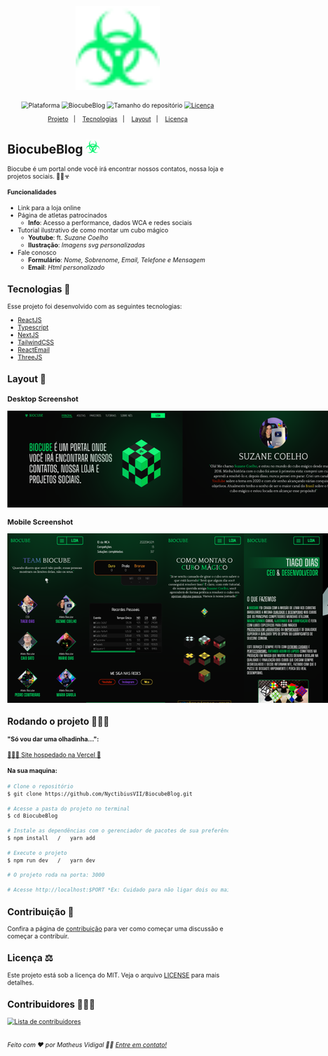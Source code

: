 <h1 align="center">
    <img src=".github/favicon.svg" width="192" alt="Logo BiocubeBlog">
</h1>
<p align="center">
    <img alt="Plataforma" src="https://img.shields.io/static/v1?label=Plataforma&message=Web&color=111111&labelColor=01F26D">
    <img alt="BiocubeBlog" src="https://img.shields.io/static/v1?label=Version&message=1.11.51&color=111111&labelColor=01F26D">
    <img alt="Tamanho do repositório" src="https://img.shields.io/github/repo-size/NyctibiusVII/BiocubeBlog?color=111111&labelColor=01F26D">
    <a href="https://github.com/NyctibiusVII/BiocubeBlog/blob/main/LICENSE">
        <img alt="Licença" src="https://img.shields.io/static/v1?label=License&message=MIT&color=111111&labelColor=01F26D">
    </a>
</p>
<p align="center">
    <a href="#biocubeblog-">Projeto</a>&nbsp;&nbsp;&nbsp;|&nbsp;&nbsp;&nbsp;
    <a href="#tecnologias-">Tecnologias</a>&nbsp;&nbsp;&nbsp;|&nbsp;&nbsp;&nbsp;
    <a href="#layout-">Layout</a>&nbsp;&nbsp;&nbsp;|&nbsp;&nbsp;&nbsp;
    <a href="#licença-%EF%B8%8F">Licença</a>
</p>

# BiocubeBlog <img src=".github/favicon.svg" width="32" alt="favicon">
Biocube é um portal onde você irá encontrar nossos contatos, nossa loja e projetos sociais. 🤹‍♀️☣

#### Funcionalidades
* Link para a loja online
* Página de atletas patrocinados
    * __Info__: Acesso a performance, dados WCA e redes sociais
* Tutorial ilustrativo de como montar um cubo mágico
    * __Youtube__: ft. _Suzane Coelho_
    * __Ilustração__: _Imagens svg personalizadas_
* Fale conosco
    * __Formulário__: _Nome, Sobrenome, Email, Telefone e Mensagem_
    * __Email__: _Html personalizado_

## Tecnologias 🚀
Esse projeto foi desenvolvido com as seguintes tecnologias:
- [ReactJS](https://pt-br.reactjs.org)
- [Typescript](https://www.typescriptlang.org)
- [NextJS](https://nextjs.org)
- [TailwindCSS](https://tailwindcss.com)
- [ReactEmail](https://react.email)
- [ThreeJS](https://threejs.org)

## Layout 🚧
### Desktop Screenshot
<div style="display: flex; flex-direction: 'column'; align-items: 'center';">
<!-- Responsive, 1280 x 650, 65% (Laptop L) -->
    <img width="400px" src=".github/principal-desktop.png">
    <img width="400px" src=".github/atleta-desktop.png">
    <img width="400px" src=".github/principal-2-desktop.png">
    <img width="400px" src=".github/atleta-2-desktop.png">
    <img width="400px" src=".github/parceiro-desktop.png">
    <img width="400px" src=".github/email-desktop.png">
</div>

### Mobile Screenshot
<div style="display: flex; flex-direction: 'row';">
<!-- Responsive, 400 x 860, 60% (Mobile X11T) -->
    <img width="180px" src=".github/atletas-mobile.png">
    <img width="180px" src=".github/atleta-mobile.png">
    <img width="180px" src=".github/tutoriais-mobile.png">
    <img width="180px" src=".github/sobre-mobile.png">
    <img width="180px" src=".github/404-mobile.png">
</div>

## Rodando o projeto 🚴🏻‍♂️
#### "Só vou dar uma olhadinha...":
  <a href="https://biocube.vercel.app">👩🏻‍🏫 Site hospedado na Vercel 📄</a>

#### Na sua maquina:
```bash
# Clone o repositório
$ git clone https://github.com/NyctibiusVII/BiocubeBlog.git

# Acesse a pasta do projeto no terminal
$ cd BiocubeBlog

# Instale as dependências com o gerenciador de pacotes de sua preferência
$ npm install   /   yarn add

# Execute o projeto
$ npm run dev   /   yarn dev

# O projeto roda na porta: 3000

# Acesse http://localhost:$PORT *Ex: Cuidado para não ligar dois ou mais projetos na mesma porta.
```

## Contribuição 💭
Confira a página de [contribuição](./CONTRIBUTING) para ver como começar uma discussão e começar a contribuir.

## Licença ⚖️
Este projeto está sob a licença do MIT. Veja o arquivo [LICENSE](https://github.com/NyctibiusVII/BiocubeBlog/blob/main/LICENSE) para mais detalhes.

## Contribuidores 🦸🏻‍♂️
<a href="https://github.com/NyctibiusVII/BiocubeBlog/graphs/contributors">
    <img src="https://contributors-img.web.app/image?repo=NyctibiusVII/BiocubeBlog&max=500" alt="Lista de contribuidores" width="15%"/>
</a>

<br/>
<br/>

###### Feito com ❤️ por Matheus Vidigal 👋🏻 [Entre em contato!](https://www.linkedin.com/in/matheus-vidigal-nyctibiusvii)